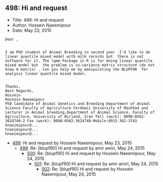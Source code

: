 ## 498: Hi and request

- Title: 498: Hi and request
- Author: Hossein Naeemipour
- Date: May 23, 2015

```
Dear ,


I am PhD student of Animal Breeding in second year .I'd like to do linear quantile mixed model with milk records but  there is not Software for it. The lqmm Package in R is for doing linear quantile mixed model but  the problem is co-variance matrix structure (do not know A matrix) . Can you help me by manipulating the BLUPF90  for analysis linear quantile mixed model.


Thanks,
Best Regards,
Hossein 
Hossein Naeemipour
PhD Candidate of Animal Genetics and Breeding Department of Animal Science Faculty of Agriculture Ferdowsi University of Mashhad and Lecturer in Animal breeding,Department of Animal Science, Faculty of Agriculture, University of Birjand, Iran Tell (work): 0098-0562-3624740-2 Fax (work): 0098-0562-3624740-Mobile:0915-362-3743
hnaeimipour@...
hnaeimipour@...
hnaeimipour@...
```

- [498](0498.md): Hi and request by Hossein Naeemipour, May 23, 2015
    - [499](0499.md): Re: [blupf90] Hi and request by amir amiri, May 24, 2015
        - [500](0500.md): Re: [blupf90] Hi and request by Hossein Naeemipour, May 24, 2015
            - [501](0501.md): Re: [blupf90] Hi and request by amir amiri, May 24, 2015
                - [502](0502.md): Re: [blupf90] Hi and request by Hossein Naeemipour, May 24, 2015
